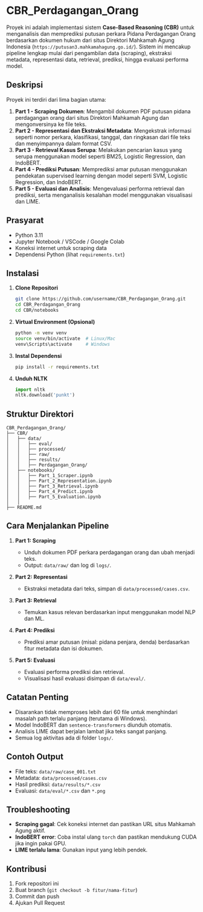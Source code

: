 # CBR\_Perdagangan\_Orang

Proyek ini adalah implementasi sistem **Case-Based Reasoning (CBR)** untuk menganalisis dan memprediksi putusan perkara Pidana Perdagangan Orang berdasarkan dokumen hukum dari situs Direktori Mahkamah Agung Indonesia (`https://putusan3.mahkamahagung.go.id/`). Sistem ini mencakup pipeline lengkap mulai dari pengambilan data (scraping), ekstraksi metadata, representasi data, retrieval, prediksi, hingga evaluasi performa model.

## Deskripsi

Proyek ini terdiri dari lima bagian utama:

1. **Part 1 - Scraping Dokumen**: Mengambil dokumen PDF putusan pidana perdagangan orang dari situs Direktori Mahkamah Agung dan mengonversinya ke file teks.
2. **Part 2 - Representasi dan Ekstraksi Metadata**: Mengekstrak informasi seperti nomor perkara, klasifikasi, tanggal, dan ringkasan dari file teks dan menyimpannya dalam format CSV.
3. **Part 3 - Retrieval Kasus Serupa**: Melakukan pencarian kasus yang serupa menggunakan model seperti BM25, Logistic Regression, dan IndoBERT.
4. **Part 4 - Prediksi Putusan**: Memprediksi amar putusan menggunakan pendekatan supervised learning dengan model seperti SVM, Logistic Regression, dan IndoBERT.
5. **Part 5 - Evaluasi dan Analisis**: Mengevaluasi performa retrieval dan prediksi, serta menganalisis kesalahan model menggunakan visualisasi dan LIME.

## Prasyarat

* Python 3.11
* Jupyter Notebook / VSCode / Google Colab
* Koneksi internet untuk scraping data
* Dependensi Python (lihat `requirements.txt`)

## Instalasi

1. **Clone Repositori**

   ```bash
   git clone https://github.com/username/CBR_Perdagangan_Orang.git
   cd CBR_Perdagangan_Orang
   cd CBR/notebooks
   ```

2. **Virtual Environment (Opsional)**

   ```bash
   python -m venv venv
   source venv/bin/activate  # Linux/Mac
   venv\Scripts\activate     # Windows
   ```

3. **Instal Dependensi**

   ```bash
   pip install -r requirements.txt
   ```

4. **Unduh NLTK**

   ```python
   import nltk
   nltk.download('punkt')
   ```

## Struktur Direktori

```plaintext
CBR_Perdagangan_Orang/
├── CBR/
│   ├── data/
│   │   ├── eval/
│   │   ├── processed/
│   │   ├── raw/
│   │   ├── results/
│   │   ├── Perdagangan_Orang/
│   ├── notebooks/
│   │   ├── Part_1_Scraper.ipynb
│   │   ├── Part_2_Representation.ipynb
│   │   ├── Part_3_Retrieval.ipynb
│   │   ├── Part_4_Predict.ipynb
│   │   ├── Part_5_Evaluation.ipynb
│   │   
├── README.md
```

## Cara Menjalankan Pipeline

1. **Part 1: Scraping**

   * Unduh dokumen PDF perkara perdagangan orang dan ubah menjadi teks.
   * Output: `data/raw/` dan log di `logs/`.

2. **Part 2: Representasi**

   * Ekstraksi metadata dari teks, simpan di `data/processed/cases.csv`.

3. **Part 3: Retrieval**

   * Temukan kasus relevan berdasarkan input menggunakan model NLP dan ML.

4. **Part 4: Prediksi**

   * Prediksi amar putusan (misal: pidana penjara, denda) berdasarkan fitur metadata dan isi dokumen.

5. **Part 5: Evaluasi**

   * Evaluasi performa prediksi dan retrieval.
   * Visualisasi hasil evaluasi disimpan di `data/eval/`.

## Catatan Penting

* Disarankan tidak memproses lebih dari 60 file untuk menghindari masalah path terlalu panjang (terutama di Windows).
* Model IndoBERT dan `sentence-transformers` diunduh otomatis.
* Analisis LIME dapat berjalan lambat jika teks sangat panjang.
* Semua log aktivitas ada di folder `logs/`.

## Contoh Output

* File teks: `data/raw/case_001.txt`
* Metadata: `data/processed/cases.csv`
* Hasil prediksi: `data/results/*.csv`
* Evaluasi: `data/eval/*.csv` dan `*.png`

## Troubleshooting

* **Scraping gagal**: Cek koneksi internet dan pastikan URL situs Mahkamah Agung aktif.
* **IndoBERT error**: Coba instal ulang `torch` dan pastikan mendukung CUDA jika ingin pakai GPU.
* **LIME terlalu lama**: Gunakan input yang lebih pendek.

## Kontribusi

1. Fork repositori ini
2. Buat branch (`git checkout -b fitur/nama-fitur`)
3. Commit dan push
4. Ajukan Pull Request


